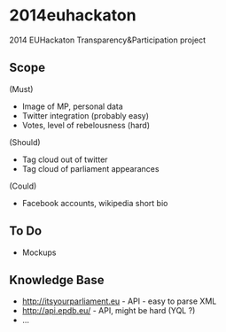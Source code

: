 2014euhackaton
==============

2014 EUHackaton Transparency&amp;Participation project



## Scope ##

(Must)
 
* Image of MP, personal data
* Twitter integration (probably easy)
* Votes, level of rebelousness (hard)

(Should)

* Tag cloud out of twitter 
* Tag cloud of parliament appearances

(Could)

* Facebook accounts, wikipedia short bio


## To Do ##

* Mockups 

## Knowledge Base ##

* http://itsyourparliament.eu - API - easy to parse XML
* http://api.epdb.eu/ - API, might be hard (YQL ?)
* ...
